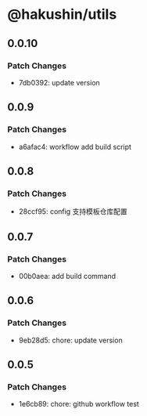 # @hakushin/utils

## 0.0.10

### Patch Changes

- 7db0392: update version

## 0.0.9

### Patch Changes

- a6afac4: workflow add build script

## 0.0.8

### Patch Changes

- 28ccf95: config 支持模板仓库配置

## 0.0.7

### Patch Changes

- 00b0aea: add build command

## 0.0.6

### Patch Changes

- 9eb28d5: chore: update version

## 0.0.5

### Patch Changes

- 1e6cb89: chore: github workflow test
